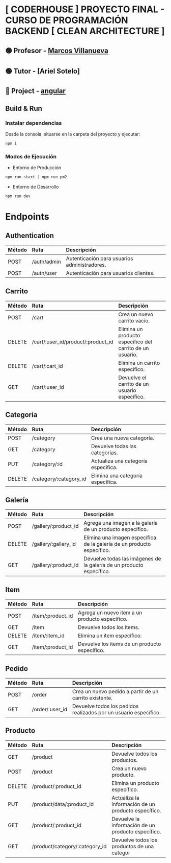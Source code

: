 # [ CODERHOUSE ] PROYECTO FINAL - CURSO DE PROGRAMACIÓN BACKEND [ CLEAN ARCHITECTURE ]  
## 🟢 Profesor - [Marcos Villanueva](https://github.com/marcosvillanueva9)
## 🟢 Tutor - [Ariel Sotelo]
## 🔴 Project - [angular](https://sistemaslh.cl/ecommerce)

## Build & Run


### Instalar dependencias

Desde la consola, situarse en la carpeta del proyecto y ejecutar:

```js
npm i
```

### Modos de Ejecución

* Entorno de Producción
```js
npm run start | npm run pm2
```

* Entorno de Desarrollo
```js
npm run dev
```

# Endpoints

## Authentication
| Método   | Ruta             | Descripción                                                                  |
| :---     | :---            | :---                                                                         |
| POST     | /auth/admin     | Autenticación para usuarios administradores.                                 |
| POST     | /auth/user      | Autenticación para usuarios clientes.                                         |

## Carrito
| Método   | Ruta                              | Descripción                                                                        |
| :---     | :---                              | :---                                                                               |
| POST     | /cart                             | Crea un nuevo carrito vacío.                                                       |
| DELETE   | /cart/:user_id/product/:product_id | Elimina un producto específico del carrito de un usuario.                          |
| DELETE   | /cart/:cart_id                    | Elimina un carrito específico.                                                      |
| GET      | /cart/:user_id                    | Devuelve el carrito de un usuario específico.                                       |

## Categoría
| Método   | Ruta                    | Descripción                                                                  |
| :---     | :---                    | :---                                                                         |
| POST     | /category               | Crea una nueva categoría.                                                     |
| GET      | /category               | Devuelve todas las categorías.                                                 |
| PUT      | /category/:id           | Actualiza una categoría específica.                                            |
| DELETE   | /category/:category_id  | Elimina una categoría específica.                                               |

## Galería
| Método   | Ruta                       | Descripción                                                                   |
| :---     | :---                       | :---                                                                          |
| POST     | /gallery/:product_id       | Agrega una imagen a la galería de un producto específico.                     |
| DELETE   | /gallery/:gallery_id       | Elimina una imagen específica de la galería de un producto específico.        |
| GET      | /gallery/:product_id       | Devuelve todas las imágenes de la galería de un producto específico.          |

## Item
| Método   | Ruta                          | Descripción                                                                    |
| :---     | :---                          | :---                                                                           |
| POST     | /item/:product_id             | Agrega un nuevo item a un producto específico.                                 |
| GET      | /item                         | Devuelve todos los items.                                                       |
| DELETE   | /item/:item_id                | Elimina un item específico.                                                     |
| GET      | /item/:product_id             | Devuelve los items de un producto específico.                                   |

## Pedido
| Método   | Ruta                          | Descripción                                                                    |
| :---     | :---                          | :---                                                                           |
| POST     | /order                        | Crea un nuevo pedido a partir de un carrito existente.                           |
| GET      | /order/:user_id               | Devuelve todos los pedidos realizados por un usuario específico.                |

## Producto
| Método   | Ruta                          | Descripción                                                                    |
| :---     | :---                          | :---                                                                           |
| GET      | /product                      | Devuelve todos los productos.                                                   |
| POST     | /product                      | Crea un nuevo producto.                                                          |
| DELETE   | /product/:product_id          | Elimina un producto específico.                                                  |
| PUT      | /product/data/:product_id     | Actualiza la información de un producto específico.                             |
| GET      | /product/:product_id          | Devuelve la información de un producto específico.                               |
| GET      | /product/category/:category_id| Devuelve todos los productos de una categor
